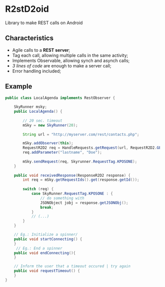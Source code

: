 R2stD2oid
=========

Library to make REST calls on Android


Characteristics
--------

* Agile calls to a **REST server**;
* Tag each call, allowing multiple calls in the same activity;
* Implements Observable, allowing synch and asynch calls;
* _3 lines of code_ are enough to make a server call;
* Error handling included;

Example
--------

```java
public class LocalAgenda implements RestObserver {
	
	SkyRunner msky;
	public LocalAgenda() {
		
		// 20 sec. timeout
		mSky = new SkyRunner(20);
		
		String url = "http://myserver.com/rest/contacts.php";

		mSky.addObserver(this);
		RequestR2D2 req = HandleRequests.getRequest(url, RequestR2D2.GET);
		req.addParameter("lastname", "Doe"); 
		
		mSky.sendRequest(req, Skyrunner.RequestTag.KPOSONE);
	}
	
	public void receivedResponse(ResponseR2D2 response) {
		int req = mSky.getRequestIds().get(response.getId());
		
		switch (req) {
			case SkyRunner.RequestTag.KPOSONE : {
				// do something with
				JSONObject jobj = response.getJSONObj();
				break;
			}	
			// (...)
		}
	}

	// Eg.: Initialize a spinner/
	public void startConnecting() {
	}
	 // Eg.: End a spinner
	public void endConnecting(){
	}

	// Inform the user that a timeout occured | try again
	public void requestTimeout() {
	}
}
```
